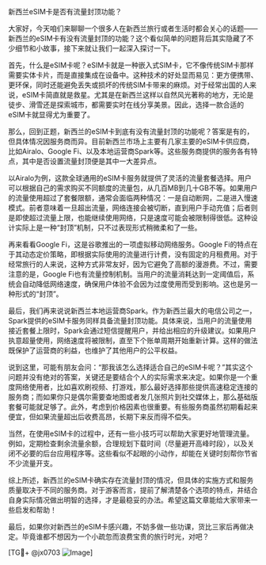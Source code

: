 新西兰eSIM卡是否有流量封顶功能？

大家好，今天咱们来聊聊一个很多人在新西兰旅行或者生活时都会关心的话题——新西兰的eSIM卡有没有流量封顶的功能？这个看似简单的问题背后其实隐藏了不少细节和小故事，接下来就让我们一起深入探讨一下。

首先，什么是eSIM卡呢？eSIM卡就是一种嵌入式SIM卡，它不像传统SIM卡那样需要实体卡片，而是直接集成在设备中。这种技术的好处显而易见：更方便携带、更环保，同时还能避免丢失或损坏的传统SIM卡带来的麻烦。对于经常出国的人来说，eSIM卡简直就是救星。尤其是在新西兰这样以自然风光著称的地方，无论是徒步、滑雪还是探索城市，都需要实时在线分享美景。因此，选择一款合适的eSIM卡就显得尤为重要了。

那么，回到正题，新西兰的eSIM卡到底有没有流量封顶的功能呢？答案是有的，但具体情况因服务商而异。目前新西兰市场上主要有几家主要的eSIM卡供应商，比如Airalo、Google Fi、以及本地运营商Spark等。这些服务商提供的服务各有特点，其中是否设置流量封顶便是其中一大差异点。

以Airalo为例，这款全球通用的eSIM卡服务就提供了灵活的流量套餐选择。用户可以根据自己的需求购买不同额度的流量包，从几百MB到几十GB不等。如果用户的流量使用超过了套餐限额，通常会面临两种情况：一是自动断网，二是进入慢速模式。前者意味着一旦超出流量，网络连接会被切断，直到用户手动充值；后者则是即使超过流量上限，也能继续使用网络，只是速度可能会被限制得很低。这种设计实际上是一种“封顶”机制，只不过表现形式稍微柔和了一些。

再来看看Google Fi，这是谷歌推出的一项虚拟移动网络服务。Google Fi的特点在于其动态定价策略，即根据实际使用的流量进行计费，没有固定的月租费用。对于经常旅行的人来说，这种方式非常友好，因为它避免了高额的漫游费。不过，需要注意的是，Google Fi也有流量控制机制。当用户的流量消耗达到一定阈值后，系统会自动降低网络速度，确保用户体验不会因为过度使用而受到影响。这也是另一种形式的“封顶”。

最后，我们再来说说新西兰本地运营商Spark。作为新西兰最大的电信公司之一，Spark提供的eSIM卡服务同样具备流量封顶功能。具体来说，当用户的流量使用接近套餐上限时，Spark会通过短信提醒用户，并给出相应的升级建议。如果用户执意超量使用，网络速度将被限制，直至下个账单周期开始重新计算。这样的做法既保护了运营商的利益，也维护了其他用户的公平权益。

说到这里，可能有朋友会问：“那我该怎么选择适合自己的eSIM卡呢？”其实这个问题并没有绝对的答案，关键还是要结合个人的实际需求来决定。如果你是一个重度网络使用者，比如喜欢刷视频、打游戏，那么最好选择那些提供高速稳定连接的服务商；而如果你只是偶尔需要查地图或者发几张照片到社交媒体上，那么基础版套餐可能就足够了。此外，考虑到价格因素也很重要。有些服务商虽然初期看起来便宜，但如果流量超出后收费高昂，长期下来反而得不偿失。

当然，在使用eSIM卡的过程中，还有一些小技巧可以帮助大家更好地管理流量。例如，定期检查剩余流量余额，合理规划下载时间（尽量避开高峰时段），以及关闭不必要的后台应用程序等。这些看似不起眼的小动作，却能在关键时刻帮你节省不少流量开支。

综上所述，新西兰的eSIM卡确实存在流量封顶的情况，但具体的实施方式和服务质量取决于不同的服务商。对于游客而言，提前了解清楚各个选项的特点，并结合自身实际情况做出明智的选择，才是最稳妥的办法。希望这篇文章能给大家带来一些启发和帮助！

最后，如果你对新西兰的eSIM卡感兴趣，不妨多做一些功课，货比三家后再做决定。毕竟谁都不想因为一个小疏忽而浪费宝贵的旅行时光，对吧？

[TG💪+ @jx0703 ![Image](https://github.com/user-attachments/assets/dbca1d08-cadb-493c-b0ec-ad6f7a83f270)]